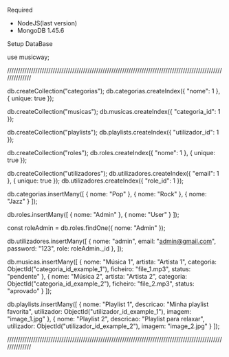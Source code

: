 
Required 
- NodeJS(last version)
- MongoDB 1.45.6 


Setup DataBase

use musicway;

//////////////////////////////////////////////////////////////////////////////////////////////////////////////

db.createCollection("categorias");
db.categorias.createIndex({ "nome": 1 }, { unique: true });

db.createCollection("musicas");
db.musicas.createIndex({ "categoria_id": 1 });

db.createCollection("playlists");
db.playlists.createIndex({ "utilizador_id": 1 });

db.createCollection("roles");
db.roles.createIndex({ "nome": 1 }, { unique: true });

db.createCollection("utilizadores");
db.utilizadores.createIndex({ "email": 1 }, { unique: true });
db.utilizadores.createIndex({ "role_id": 1 });

db.categorias.insertMany([
  { nome: "Pop" },
  { nome: "Rock" },
  { nome: "Jazz" }
]);

db.roles.insertMany([
  { nome: "Admin" },
  { nome: "User" }
]);

const roleAdmin = db.roles.findOne({ nome: "Admin" });

db.utilizadores.insertMany([
   { nome: "admin", email: "admin@gmail.com", password: "123", role: roleAdmin._id },
]);

db.musicas.insertMany([
  { nome: "Música 1", artista: "Artista 1", categoria: ObjectId("categoria_id_example_1"), ficheiro: "file_1.mp3", status: "pendente" },
  { nome: "Música 2", artista: "Artista 2", categoria: ObjectId("categoria_id_example_2"), ficheiro: "file_2.mp3", status: "aprovado" }
]);

db.playlists.insertMany([
  { nome: "Playlist 1", descricao: "Minha playlist favorita", utilizador: ObjectId("utilizador_id_example_1"), imagem: "image_1.jpg" },
  { nome: "Playlist 2", descricao: "Playlist para relaxar", utilizador: ObjectId("utilizador_id_example_2"), imagem: "image_2.jpg" }
]);

//////////////////////////////////////////////////////////////////////////////////////////////////////////////

